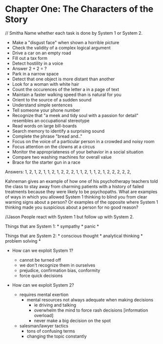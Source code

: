 # Chapter One: The Characters of the Story

// Smitha 
Name whether each task is done by System 1 or System 2.

* Make a "disgust face" when shown a horrible picture
* Check the validity of a complex logical argument
* Drive a car on an empty road
* Fill out a tax form
* Detect hostility in a voice
* Answer 2 + 2 = ?
* Park in a narrow space
* Detect that one object is more distant than another
* Look for a woman with white hair
* Count the occurences of the letter a in a page of text
* Maintain a faster walking speed than is natural for you
* Orient to the source of a sudden sound
* Understand simple sentences
* Tell someone your phone number
* Recognize that "a meek and tidy soul with a passion for detail" resembles an
  occupational stereotype
* Read words on large bill-boards
* Search memory to identify a surprising sound
* Complete the phrase "bread and.."
* Focus on the voice of a particular person in a crowded and noisy room
* Focus attention on the clowns at a circus
* Monitor the appropriateness of your behavior in a social situation
* Compare two washing machines for overall value
* Brace for the starter gun in a race

Answers: 1, 2, 1, 2, 1, 1, 2, 1, 2, 2, 2, 1, 1, 2, 1, 1, 2, 1, 2, 2, 2, 2, 2,

Kahneman gives an example of how one of his psychotherapy teachers told the
class to stay away from charming patients with a history of failed treatments
because they were likely to be psychopaths.  What are examples of ways in which
you allowed System 1 thinking to blind you from clear warning signs about a
person?  Or examples of the opposite where System 1 thinking made you
suspicious about a person for no good reason?

//Jason
People react with System 1 but follow up with System 2.

Things that are System 1:
	* sympathy
	* panic
	*  

Things that are System 2:
	* conscious thought
	* analytical thinking
	* problem solving
	*
	
* How can we exploit System 1?
	* cannot be turned off
	* we don't recognize them in ourselves
	* prejudice, confirmation bias, conformity 
	* force quick decisions

* How can we exploit System 2?
	* requires mental exertion
		* mental resources not always adequate when making decisions
			* ie driving and talking
			* overwhelm the mind to force rash decisions [information overload]
			* never make a big decision on the spot
	* salesman/lawyer tactics
		* tons of confusing terms
		* changing the topic constantly


